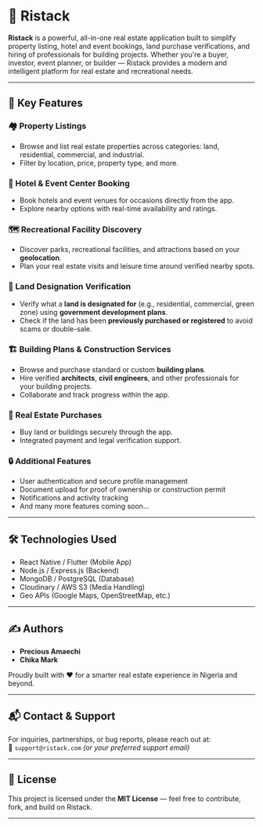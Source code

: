 # 🏡 Ristack

**Ristack** is a powerful, all-in-one real estate application built to simplify property listing, hotel and event bookings, land purchase verifications, and hiring of professionals for building projects. Whether you're a buyer, investor, event planner, or builder — Ristack provides a modern and intelligent platform for real estate and recreational needs.

---

## 🚀 Key Features

### 🏘️ Property Listings

- Browse and list real estate properties across categories: land, residential, commercial, and industrial.
- Filter by location, price, property type, and more.

### 🏨 Hotel & Event Center Booking

- Book hotels and event venues for occasions directly from the app.
- Explore nearby options with real-time availability and ratings.

### 🗺️ Recreational Facility Discovery

- Discover parks, recreational facilities, and attractions based on your **geolocation**.
- Plan your real estate visits and leisure time around verified nearby spots.

### 🧭 Land Designation Verification

- Verify what a **land is designated for** (e.g., residential, commercial, green zone) using **government development plans**.
- Check if the land has been **previously purchased or registered** to avoid scams or double-sale.

### 🏗️ Building Plans & Construction Services

- Browse and purchase standard or custom **building plans**.
- Hire verified **architects**, **civil engineers**, and other professionals for your building projects.
- Collaborate and track progress within the app.

### 🛒 Real Estate Purchases

- Buy land or buildings securely through the app.
- Integrated payment and legal verification support.

### 🔒 Additional Features

- User authentication and secure profile management
- Document upload for proof of ownership or construction permit
- Notifications and activity tracking
- And many more features coming soon...

---

## 🛠️ Technologies Used

- React Native / Flutter (Mobile App)
- Node.js / Express.js (Backend)
- MongoDB / PostgreSQL (Database)
- Cloudinary / AWS S3 (Media Handling)
- Geo APIs (Google Maps, OpenStreetMap, etc.)

---

## ✍️ Authors

- **Precious Amaechi**
- **Chika Mark**

Proudly built with ❤️ for a smarter real estate experience in Nigeria and beyond.

---

## 📬 Contact & Support

For inquiries, partnerships, or bug reports, please reach out at:  
📧 `support@ristack.com` _(or your preferred support email)_

---

## 📌 License

This project is licensed under the **MIT License** — feel free to contribute, fork, and build on Ristack.

---
